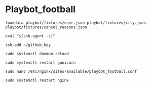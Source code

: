 # Playbot_football

`loaddata playbot/fixtures/user.json playbot/fixtures/city.json playbot/fixtures/cancel_reasons.json`

`eval "$(ssh-agent -s)"`

`ssh-add ~/github_key`

`sudo systemctl daemon-reload`

`sudo systemctl restart gunicorn`

`sudo nano /etc/nginx/sites-available/playbot_football.conf`

`sudo systemctl restart nginx`